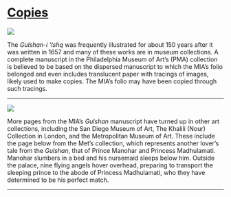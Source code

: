 # [Copies](http://artstories.artsmia.org/#/stories/582)

![](http://cdn.dx.artsmia.org/thumbs/tn_2014_TDX_MIAArtStories_062.jpg)

The *Gulshan-i ‘Ishq* was frequently illustrated for about 150 years after it was written in 1657 and many of these works are in museum collections. A complete manuscript in the Philadelphia Museum of Art’s (PMA) collection is believed to be based on the dispersed manuscript to which the MIA’s folio belonged and even includes translucent paper with tracings of images, likely used to make copies. The MIA’s folio may have been copied through such tracings. 

---

![](http://cdn.dx.artsmia.org/thumbs/tn_2014_TDX_MIAArtStories_182.jpg)

More pages from the MIA’s *Gulshan* manuscript have turned up in other art collections, including the San Diego Museum of Art, The Khalili (Nour) Collection in London, and the Metropolitan Museum of Art. These include the page below from the Met’s collection, which represents another lover’s tale from the *Gulshan*, that of Prince Manohar and Princess Madhulamati.  Manohar slumbers in a bed and his nursemaid sleeps below him. Outside the palace, nine flying angels hover overhead, preparing to transport the sleeping prince to the abode of Princess Madhulamati, who they have determined to be his perfect match.  

---
